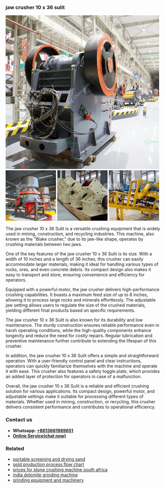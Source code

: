 <h3>jaw crusher 10 x 36 sulit</h3><img src='1708663254.jpg' alt=''><p>The jaw crusher 10 x 36 Sulit is a versatile crushing equipment that is widely used in mining, construction, and recycling industries. This machine, also known as the "Blake crusher," due to its jaw-like shape, operates by crushing materials between two jaws.</p><p>One of the key features of the jaw crusher 10 x 36 Sulit is its size. With a width of 10 inches and a length of 36 inches, this crusher can easily accommodate larger materials, making it ideal for handling various types of rocks, ores, and even concrete debris. Its compact design also makes it easy to transport and store, ensuring convenience and efficiency for operators.</p><p>Equipped with a powerful motor, the jaw crusher delivers high-performance crushing capabilities. It boasts a maximum feed size of up to 8 inches, allowing it to process large rocks and minerals effortlessly. The adjustable jaw setting allows users to regulate the size of the crushed materials, yielding different final products based on specific requirements.</p><p>The jaw crusher 10 x 36 Sulit is also known for its durability and low maintenance. The sturdy construction ensures reliable performance even in harsh operating conditions, while the high-quality components enhance longevity and reduce the need for costly repairs. Regular lubrication and preventive maintenance further contribute to extending the lifespan of this crusher.</p><p>In addition, the jaw crusher 10 x 36 Sulit offers a simple and straightforward operation. With a user-friendly control panel and clear instructions, operators can quickly familiarize themselves with the machine and operate it with ease. This crusher also features a safety toggle plate, which provides an added layer of protection for operators in case of a malfunction.</p><p>Overall, the jaw crusher 10 x 36 Sulit is a reliable and efficient crushing solution for various applications. Its compact design, powerful motor, and adjustable settings make it suitable for processing different types of materials. Whether used in mining, construction, or recycling, this crusher delivers consistent performance and contributes to operational efficiency.</p><h3>Contact us</h3><ul><li><strong>Whatsapp:&nbsp;<a href="https://wa.me/8613661969651">+8613661969651</a></strong></li><li><a href="https://swt.shibang-china.com/?git&amp;zhl&amp;jaw crusher 10 x 36 sulit"><strong>Online Service(chat now)</strong></a></li></ul><h3>Related</h3><ul><li><a href='portable screening and drying sand.md'>portable screening and drying sand</a></li><li><a href='gold production process flow chart.md'>gold production process flow chart</a></li><li><a href='prices for stone crushing machine south africa.md'>prices for stone crushing machine south africa</a></li><li><a href='india dolomite grinding machine.md'>india dolomite grinding machine</a></li><li><a href='grinding equipment and machinery.md'>grinding equipment and machinery</a></li></ul>